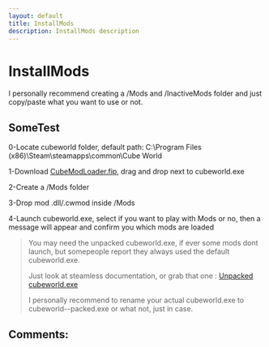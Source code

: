 ```yaml
---
layout: default
title: InstallMods
description: InstallMods description
---
```

# InstallMods

I personally recommend creating a /Mods and /InactiveMods folder and just copy/paste what you want to use or not.

## SomeTest

0-Locate cubeworld folder, default path: C:\Program Files (x86)\Steam\steamapps\common\Cube World

1-Download [CubeModLoader.fip](https://paroyer.github.io/ModCatalogue/Mods/ModLoader), drag and drop next to cubeworld.exe

2-Create a /Mods folder

3-Drop mod .dll/.cwmod inside /Mods

4-Launch cubeworld.exe, select if you want to play with Mods or no, then a message will appear and confirm you which mods are loaded


>You may need the unpacked cubeworld.exe, if ever some mods dont launch, but somepeople report they always used the default cubeworld.exe. 
>
>Just look at steamless documentation, or grab that one : [Unpacked cubeworld.exe](https://cdn.discordapp.com/attachments/329294754846343168/834495644994895872/cubeworld.exe)
>
>I personally recommend to rename your actual cubeworld.exe to cubeworld--packed.exe or what not, just in case.

## Comments:

<script src="https://utteranc.es/client.js"
        repo="Paroyer/Comment" 
        issue-term="pathname"
        theme="github-dark"
        label="Comment"
        crossorigin="anonymous"
        async>
</script>  
